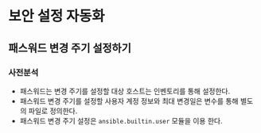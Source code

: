 # 보안 설정 자동화

## 패스워드 변경 주기 설정하기
### 사전분석
- 패스워드는 변경 주기를 설정할 대상 호스트는 인벤토리를 통해 설정한다.
- 패스워드 변경 주기를 설정할 사용자 계정 정보와 최대 변경일은 변수를 통해 별도의 파일로 정의한다.
- 패스워드 변경 주기 설정은 `ansible.builtin.user` 모듈을 이용 한다.

